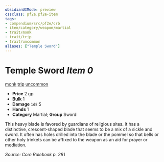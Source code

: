 ```yaml
---
obsidianUIMode: preview
cssclass: pf2e,pf2e-item
tags:
- compendium/src/pf2e/crb
- item/category/weapon/martial
- trait/monk
- trait/trip
- trait/uncommon
aliases: ["Temple Sword"]
---
```

# Temple Sword *Item 0*  
[monk](rules/traits/monk.md "Monk Class Trait")  [trip](rules/traits/trip.md "Trip Weapon Trait")  [uncommon](rules/traits/uncommon.md "Uncommon Rarity Trait")  

- **Price** 2 gp
- **Bulk** 1
- **Damage** `1d8` S
- **Hands** 1
- **Category** Martial; **Group** Sword 

This heavy blade is favored by guardians of religious sites. It has a distinctive, crescent-shaped blade that seems to be a mix of a sickle and sword. It often has holes drilled into the blade or the pommel so that bells or other holy trinkets can be affixed to the weapon as an aid for prayer or mediation.

*Source: Core Rulebook p. 281*